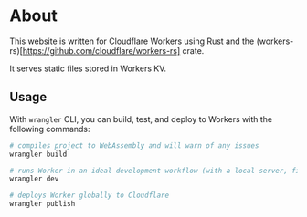 # About

This website is written for Cloudflare Workers using Rust and the (workers-rs)[https://github.com/cloudflare/workers-rs] crate.

It serves static files stored in Workers KV.

## Usage

With `wrangler` CLI, you can build, test, and deploy to Workers with the following commands: 

```bash
# compiles project to WebAssembly and will warn of any issues
wrangler build 

# runs Worker in an ideal development workflow (with a local server, file watcher & more)
wrangler dev

# deploys Worker globally to Cloudflare
wrangler publish
```
